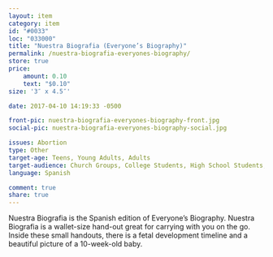 ```yaml
---
layout: item
category: item
id: "#0033"
loc: "033000"
title: "Nuestra Biografia (Everyone’s Biography)"
permalink: /nuestra-biografia-everyones-biography/
store: true
price:
    amount: 0.10
    text: "$0.10"
size: '3″ x 4.5″'

date: 2017-04-10 14:19:33 -0500

front-pic: nuestra-biografia-everyones-biography-front.jpg
social-pic: nuestra-biografia-everyones-biography-social.jpg

issues: Abortion
type: Other
target-age: Teens, Young Adults, Adults
target-audience: Church Groups, College Students, High School Students, Latino Community, Pro-life Organizations, Sidewalk Counselors, Unintended Pregnancy
language: Spanish

comment: true
share: true
---
```

Nuestra Biografia is the Spanish edition of Everyone’s Biography. Nuestra Biografia is a wallet-size hand-out great for carrying with you on the go. Inside these small handouts, there is a fetal development timeline and a beautiful picture of a 10-week-old baby.